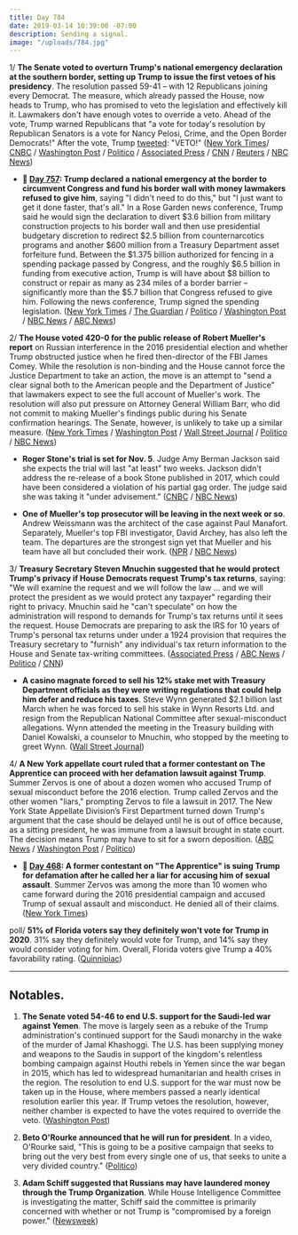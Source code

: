 ```yaml
---
title: Day 784
date: 2019-03-14 10:39:00 -07:00
description: Sending a signal.
image: "/uploads/784.jpg"
---
```


1/ **The Senate voted to overturn Trump's national emergency declaration at the southern border, setting up Trump to issue the first vetoes of his presidency**. The resolution passed 59-41 – with 12 Republicans joining every Democrat. The measure, which already passed the House, now heads to Trump, who has promised to veto the legislation and effectively kill it. Lawmakers don't have enough votes to override a veto. Ahead of the vote, Trump warned Republicans that "a vote for today's resolution by Republican Senators is a vote for Nancy Pelosi, Crime, and the Open Border Democrats!" After the vote, Trump [tweeted](https://twitter.com/realDonaldTrump/status/1106272915488686080): "VETO!" ([New York Times](https://www.nytimes.com/2019/03/14/us/politics/national-emergency-vote.html)/ [CNBC](https://www.cnbc.com/2019/03/14/senate-votes-to-block-trump-border-wall-national-emergency-declaration.html) / [Washington Post](https://www.washingtonpost.com/politics/trump-renews-veto-threat-as-senate-prepares-to-rebuke-him-on-national-emergency/2019/03/14/2efbea36-4647-11e9-aaf8-4512a6fe3439_story.html) / [Politico](https://www.politico.com/story/2019/03/14/romney-alexander-national-emergency-1221317) / [Associated Press](https://apnews.com/57d35e5635dd47b3a736d2fbe0066e05) / [CNN](https://www.cnn.com/2019/03/14/politics/senate-vote-trump-national-emergency-declaration-resolution/index.html) / [Reuters](https://www.reuters.com/article/us-usa-trump-congress-emergency-idUSKCN1QV1A8) / [NBC News](https://www.nbcnews.com/politics/donald-trump/trump-vows-veto-resolution-terminating-his-national-emergency-declaration-n983106))

* **📌 [Day 757](https://whatthefuckjusthappenedtoday.com/2019/02/15/day-757/#1-trump-declared-a-national-emergenc): Trump declared a national emergency at the border to circumvent Congress and fund his border wall with money lawmakers refused to give him**, saying "I didn't need to do this," but "I just want to get it done faster, that's all." In a Rose Garden news conference, Trump said he would sign the declaration to divert $3.6 billion from military construction projects to his border wall and then use presidential budgetary discretion to redirect $2.5 billion from counternarcotics programs and another $600 million from a Treasury Department asset forfeiture fund. Between the $1.375 billion authorized for fencing in a spending package passed by Congress, and the roughly $6.5 billion in funding from executive action, Trump is will have about $8 billion to construct or repair as many as 234 miles of a border barrier – significantly more than the $5.7 billion that Congress refused to give him. Following the news conference, Trump signed the spending legislation. ([New York Times](https://www.nytimes.com/2019/02/15/us/politics/national-emergency-trump.html) / [The Guardian](https://www.theguardian.com/us-news/2019/feb/15/national-emergency-border-wall-trump-latest-news) / [Politico](https://www.politico.com/story/2019/02/15/trump-national-emergency-border-wall-1170988) / [Washington Post](https://www.washingtonpost.com/politics/trumps-border-emergency-the-president-plans-a-10-am-announcement-in-the-rose-garden/2019/02/15/f0310e62-3110-11e9-86ab-5d02109aeb01_story.html) / [NBC News](https://www.nbcnews.com/politics/politics-news/trump-declare-national-emergency-obtain-billions-border-wall-n972021) / [ABC News](https://abcnews.go.com/Politics/trump-sign-border-bill-declare-national-emergency-wall/story?id=61088949))

2/ **The House voted 420-0 for the public release of Robert Mueller's report** on Russian interference in the 2016 presidential election and whether Trump obstructed justice when he fired then-director of the FBI James Comey. While the resolution is non-binding and the House cannot force the Justice Department to take an action, the move is an attempt to "send a clear signal both to the American people and the Department of Justice" that lawmakers expect to see the full account of Mueller's work. The resolution will also put pressure on Attorney General William Barr, who did not commit to making Mueller's findings public during his Senate confirmation hearings. The Senate, however, is unlikely to take up a similar measure. ([New York Times](https://www.nytimes.com/2019/03/14/us/politics/mueller-report-public.html) / [Washington Post](https://www.washingtonpost.com/world/national-security/in-overwhelmingly-bipartisan-vote-house-calls-for-mueller-report-to-be-made-public/2019/03/14/bed337fe-4660-11e9-90f0-0ccfeec87a61_story.html) / [Wall Street Journal](https://www.wsj.com/articles/house-votes-for-public-release-of-mueller-report-11552574871) / [Politico](https://www.politico.com/story/2019/03/14/house-resolution-release-mueller-report-1221287) / [NBC News](https://www.nbcnews.com/politics/congress/house-unanimously-passes-resolution-calling-mueller-report-trump-be-made-n983221))

* **Roger Stone's trial is set for Nov. 5**. Judge Amy Berman Jackson said she expects the trial will last "at least" two weeks. Jackson didn't address  the re-release of a book Stone published in 2017, which could have been considered a violation of his partial gag order. The judge said she was taking it "under advisement." ([CNBC](https://www.cnbc.com/2019/03/14/judge-sets-nov-5-trial-date-for-trump-ally-roger-stone-in-mueller-case.html) / [NBC News](https://www.nbcnews.com/politics/justice-department/roger-stone-s-trial-set-november-n983201))

* **One of Mueller's top prosecutor will be leaving in the next week or so**. Andrew Weissmann was the architect of the case against Paul Manafort. Separately, Mueller's top FBI investigator, David Archey, has also left the team. The departures are the strongest sign yet that Mueller and his team have all but concluded their work. ([NPR](https://www.npr.org/2019/03/14/703108073/top-mueller-prosecutor-stepping-down-in-latest-clue-russia-inquiry-may-be-ending) / [NBC News](https://www.nbcnews.com/politics/politics-news/robert-mueller-s-top-prosecutor-leaving-special-counsel-s-office-n983161))

3/ **Treasury Secretary Steven Mnuchin suggested that he would protect Trump's privacy if House Democrats request Trump's tax returns**, saying: "We will examine the request and we will follow the law ... and we will protect the president as we would protect any taxpayer" regarding their right to privacy. Mnuchin said he "can't speculate" on how the administration will respond to demands for Trump's tax returns until it sees the request. House Democrats are preparing to ask the IRS for 10 years of Trump's personal tax returns under under a 1924 provision that requires the Treasury secretary to "furnish" any individual's tax return information to the House and Senate tax-writing committees. ([Associated Press](https://apnews.com/b7c693b602744f63bddd2efbf52ef5c6) / [ABC News](https://abcnews.go.com/Politics/democrats-expected-treasury-secretary-steven-mnuchin-donald-trumps/story?id=61667306) / [Politico](https://www.politico.com/story/2019/03/14/mnuchin-trump-tax-returns-1221286) / [CNN](https://www.cnn.com/2019/03/14/politics/mnuchin-trump-tax-returns-congress/index.html))

* **A casino magnate forced to sell his 12% stake met with Treasury Department officials as they were writing regulations that could help him defer and reduce his taxes**. Steve Wynn generated $2.1 billion last March when he was forced to sell his stake in Wynn Resorts Ltd. and resign from the Republican National Committee after sexual-misconduct allegations. Wynn attended the meeting in the Treasury building with Daniel Kowalski, a counselor to Mnuchin, who stopped by the meeting to greet Wynn. ([Wall Street Journal](https://www.wsj.com/articles/steve-wynn-met-with-treasury-officials-about-opportunity-zones-after-stock-sale-11552570719))

4/ **A New York appellate court ruled that a former contestant on The Apprentice can proceed with her defamation lawsuit against Trump**. Summer Zervos is one of about a dozen women who accused Trump of sexual misconduct before the 2016 election. Trump called Zervos and the other women "liars," prompting Zervos to file a lawsuit in 2017. The New York State Appellate Division’s First Department turned down Trump's argument that the case should be delayed until he is out of office because, as a sitting president, he was immune from a lawsuit brought in state court. The decision means Trump may have to sit for a sworn deposition. ([ABC News](https://abcnews.go.com/US/summer-zervos-lawsuit-president-donald-trump-proceed-court/story?id=61682106) / [Washington Post](https://www.washingtonpost.com/politics/new-york-appellate-court-allows-summer-zervos-defamation-suit-against-trump-to-proceed/2019/03/14/aee8b8c6-4671-11e9-90f0-0ccfeec87a61_story.html) / [Politico](https://www.politico.com/story/2019/03/14/summer-zervos-trump-1221742))

* **📌 [Day 468](https://whatthefuckjusthappenedtoday.com/2018/05/02/day-468/): A former contestant on "The Apprentice" is suing Trump for defamation after he called her a liar for accusing him of sexual assault**. Summer Zervos was among the more than 10 women who came forward during the 2016 presidential campaign and accused Trump of sexual assault and misconduct. He denied all of their claims. ([New York Times](https://www.nytimes.com/2018/05/02/nyregion/summer-zervos-trump-apprentice.html))

poll/ **51% of Florida voters say they definitely won't vote for Trump in 2020**. 31% say they definitely would vote for Trump, and 14% say they would consider voting for him. Overall, Florida voters give Trump a 40% favorability rating. ([Quinnipiac](https://poll.qu.edu/florida/release-detail?ReleaseID=2606))

---

## Notables.

1. **The Senate voted  54-46 to end U.S. support for the Saudi-led war against Yemen**. The move is largely seen as a rebuke of the Trump administration's continued support for the Saudi monarchy in the wake of the murder of Jamal Khashoggi. The U.S. has been supplying money and weapons to the Saudis in support of the kingdom's relentless bombing campaign against Houthi rebels in Yemen since the war began in 2015, which has led to widespread humanitarian and health crises in the region. The resolution to end U.S. support for the war must now be taken up in the House, where members passed a nearly identical resolution earlier this year. If Trump vetoes the resolution, however, neither chamber is expected to have the votes required to override the veto. ([Washington Post](https://www.washingtonpost.com/powerpost/senate-rebukes-trump-with-vote-ordering-us-military-to-end-support-for-saudi-led-war-in-yemen/2019/03/13/da6a24a8-45c2-11e9-8aab-95b8d80a1e4f_story.html?utm_term=.a1c03d6674d0&noredirect=on))

2. **Beto O'Rourke announced that he will run for president**. In a video, O'Rourke said, "This is going to be a positive campaign that seeks to bring out the very best from every single one of us, that seeks to unite a very divided country." ([Politico](https://www.politico.com/story/2019/03/14/beto-orourke-2020-president-1207704))

3. **Adam Schiff suggested that Russians may have laundered money through the Trump Organization**. While House Intelligence Committee is investigating the matter, Schiff said the committee is primarily concerned with whether or not Trump is "compromised by a foreign power." ([Newsweek](https://www.newsweek.com/russians-laundered-money-trump-organization-1362120))